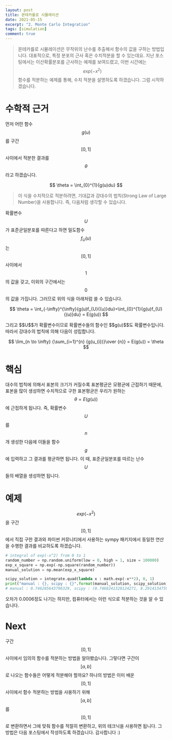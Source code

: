 ```yaml
---
layout: post
title: 몬테카를로 시뮬레이션
date: 2021-05-15
excerpt: "2. Monte Carlo Integration"
tags: [simulation]
comment: true
---
```


>
> 몬테카를로 시뮬레이션은 무작위의 난수를 추출해서 함수의 값을 구하는 방법입니다. 대표적으로, 특정 분포의 근사 혹은 수치적분을 할 수 있는데요. 지난 포스팅에서는 이산확률분포를 근사하는 예제를 보여드렸고, 이번 시간에는 $$exp(-x^2)$$ 함수를 적분하는 예제를 통해, 수치 적분을 설명하도록 하겠습니다. 그럼 시작하겠습니다.

# 수학적 근거
먼저 어떤 함수 $$g(u)$$를 구간 $$[0, 1]$$ 사이에서 적분한 결과를 $$\theta$$라고 하겠습니다.

<p align='center'>
    $$
	\theta = \int_{0}^{1}{g(u)du}
	$$
</p>

> 이 식을 수치적으로 적분하려면, 기대값과 강대수의 법칙(Strong Law of Large Number)을 사용합니다. 즉, 다음처럼 생각할 수 있습니다. 

확률변수 $$U$$가 표준균일분포를 따른다고 하면 밀도함수 $$f_{U}{(u)}$$는 $$[0, 1]$$ 사이에서 $$1$$의 값을 갖고, 이외의 구간에서는 $$0$$ 의 값을 가집니다. 그러므로 위의 식을 아래처럼 쓸 수 있습니다.

<p align='center'>
    $$
    \theta = \int_{-\infty}^{\infty}{g(u)f_{U}{(u)}du}=\int_{0}^{1}{g(u)f_{U}{(u)}du} = E(g(u))
    $$
</p>
그리고 $$U$$가 확률변수이므로 확률변수들의 함수인 $$g(u)​$$도 확률변수입니다. 따라서 강대수의 법칙에 의해 다음이 성립합니다.
<p align='center'>
    $$
	\lim_{n \to \infty} {\sum_{i=1}^{n} {g(u_{i})}\over {n}} = E(g(u)) = \theta
    $$
</p>    



# 핵심
대수의 법칙에 의해서 표본의 크기가 커질수록 표본평균은 모평균에 근접하기 때문에, 표본을 많이 생성하면 수치적으로 구한 표본평균은 우리가 원하는 $$\theta = E(g(u))$$에 근접하게 됩니다. 즉, 확률변수 $${U}$$를 $${n}$$개 생성한 다음에 이들을 함수 $$g$$에 입력하고 그 결과를 평균하면 됩니다. 이 때, 표준균일분포를 따르는 난수 $$U$$들의 배열을 생성하면 됩니다.

# 예제
$$exp(-x^2)​$$을 구간 $$[0, 1]​$$에서 직접 구한 결과와 파이썬 커뮤니티에서 사용하는 sympy 패키지에서 동일한 연산을 수행한 결과를 비교하도록 하겠습니다.

```python
# integral of exp(-x^2) from 0 to 1
random_number = np.random.uniform(low = 0, high = 1, size = 100000)
exp_x_square = np.exp(-np.square(random_number))
manual_solution = np.mean(exp_x_square)

scipy_solution = integrate.quad(lambda x : math.exp(-x**2), 0, 1)
print("manual : {}, scipy : {}".format(manual_solution, scipy_solution))
# manual : 0.746285643796329, scipy : (0.7468241328124271, 8.291413475940725e-15)
```

오차가 0.0006정도 나기는 하지만, 컴퓨터에서는 이런 식으로 적분하는 것을 알 수 있습니다.

# Next
구간 $$[0, 1]$$ 사이에서 임의의 함수를 적분하는 방법을 알아봤습니다. 그렇다면 구간이 $$[a, b]$$로 나오는 함수들은 어떻게 적분해야 할까요? 하나의 방법은 이미 배운 $$[0, 1]$$ 사이에서 함수 적분하는 방법을 사용하기 위해 $$[a, b]$$를 $$[0, 1]$$로 변환하면서 그에 맞춰 함수를 적절히 변환하고, 위의 테크닉을 사용하면 됩니다. 그 방법은 다음 포스팅에서 작성하도록 하겠습니다. 감사합니다 :)
